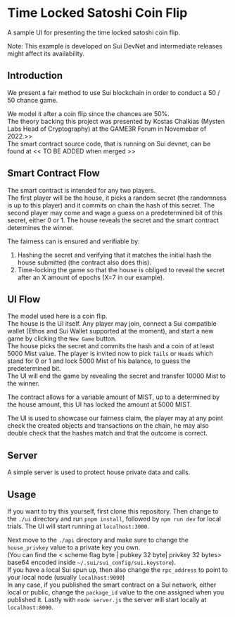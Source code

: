 # Time Locked Satoshi Coin Flip

A sample UI for presenting the time locked satoshi coin flip.

Note: This example is developed on Sui DevNet and intermediate releases might affect its availability.

## Introduction

We present a fair method to use Sui blockchain in order to conduct a 50 / 50 chance game.

We model it after a coin flip since the chances are 50%.<br/>
The theory backing this project was presented by Kostas Chalkias (Mysten Labs Head of Cryptography) at the GAME3R Forum in Novemeber of 2022.>><br/>
The smart contract source code, that is running on Sui devnet, can be found at << TO BE ADDED when merged >>

## Smart Contract Flow

The smart contract is intended for any two players.<br/>
The first player will be the house, it picks a random secret (the randomness is up to this player) and it commits on chain the hash of this secret.
The second player may come and wage a guess on a predetermined bit of this secret, either 0 or 1.
The house reveals the secret and the smart contract determines the winner.

The fairness can is ensured and verifiable by:

1) Hashing the secret and verifying that it matches the initial hash the house submitted (the contract also does this).
2) Time-locking the game so that the house is obliged to reveal the secret after an X amount of epochs (X=7 in our example). 

## UI Flow

The model used here is a coin flip.<br/>
The house is the UI itself. Any player may join, connect a Sui compatible wallet (Ethos and Sui Wallet supported at the moment), and start a new game by clicking the `New Game` button. <br/>
The house picks the secret and commits the hash and a coin of at least 5000 Mist value.
The player is invited now to pick `Tails` or `Heads` which stand for 0 or 1 and lock 5000 Mist of his balance, to guess the predetermined bit.<br/>
The UI will end the game by revealing the secret and transfer 10000 Mist to the winner.

The contract allows for a variable amount of MIST, up to a determined by the house amount, this UI has locked the amount at 5000 MIST.

The UI is used to showcase our fairness claim, the player may at any point check the created objects and transactions on the chain, he may also double check that the hashes match and that the outcome is correct.

## Server
A simple server is used to protect house private data and calls.

## Usage
If you want to try this yourself, first clone this repository. Then change to the `./ui` directory and run `pnpm install`, followed by `npm run dev` for local trials. The UI will start running at `localhost:3000`.

Next move to the `./api` directory and make sure to change the `house_privkey` value to a private key you own.<br/>
(You can find the < scheme flag byte | pubkey 32 byte| privkey 32 bytes> base64 encoded inside `~/.sui/sui_config/sui.keystore`).<br/>
If you have a local Sui spun up, then also change the `rpc_address` to point to your local node (usually `localhost:9000`) </br>
In any case, if you published the smart contract on a Sui network, either local or public, change the `package_id` value to the one assigned when you published it.
 Lastly with `node server.js` the server will start locally at `localhost:8000`.
